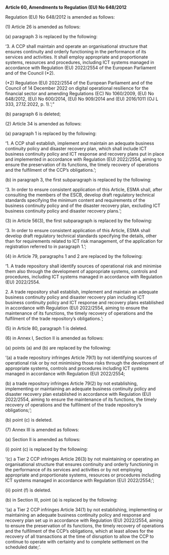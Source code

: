 **Article 60, Amendments to Regulation (EU) No 648/2012**

  


Regulation (EU) No 648/2012 is amended as follows:

(1) Article 26 is amended as follows:

(a) paragraph 3 is replaced by the following:

‘3. A CCP shall maintain and operate an organisational structure that ensures continuity and orderly functioning in the performance of its services and activities. It shall employ appropriate and proportionate systems, resources and procedures, including ICT systems managed in accordance with Regulation (EU) 2022/2554 of the European Parliament and of the Council (*2).

(*2) Regulation (EU) 2022/2554 of the European Parliament and of the Council of 14 December 2022 on digital operational resilience for the financial sector and amending Regulations (EC) No 1060/2009, (EU) No 648/2012, (EU) No 600/2014, (EU) No 909/2014 and (EU) 2016/1011 (OJ L 333, 27.12.2022, p. 1).’;"

(b) paragraph 6 is deleted;

  


(2) Article 34 is amended as follows:

(a) paragraph 1 is replaced by the following:

‘1. A CCP shall establish, implement and maintain an adequate business continuity policy and disaster recovery plan, which shall include ICT business continuity policy and ICT response and recovery plans put in place and implemented in accordance with Regulation (EU) 2022/2554, aiming to ensure the preservation of its functions, the timely recovery of operations and the fulfilment of the CCP’s obligations.’;

(b) in paragraph 3, the first subparagraph is replaced by the following:

‘3. In order to ensure consistent application of this Article, ESMA shall, after consulting the members of the ESCB, develop draft regulatory technical standards specifying the minimum content and requirements of the business continuity policy and of the disaster recovery plan, excluding ICT business continuity policy and disaster recovery plans.’;

  


(3) in Article 56(3), the first subparagraph is replaced by the following:

‘3. In order to ensure consistent application of this Article, ESMA shall develop draft regulatory technical standards specifying the details, other than for requirements related to ICT risk management, of the application for registration referred to in paragraph 1.’;

  


(4) in Article 79, paragraphs 1 and 2 are replaced by the following:

‘1. A trade repository shall identify sources of operational risk and minimise them also through the development of appropriate systems, controls and procedures, including ICT systems managed in accordance with Regulation (EU) 2022/2554.

2\. A trade repository shall establish, implement and maintain an adequate business continuity policy and disaster recovery plan including ICT business continuity policy and ICT response and recovery plans established in accordance with Regulation (EU) 2022/2554, aiming to ensure the maintenance of its functions, the timely recovery of operations and the fulfilment of the trade repository’s obligations.’;

  


(5) in Article 80, paragraph 1 is deleted.

  


(6) in Annex I, Section II is amended as follows:

(a) points (a) and (b) are replaced by the following:

‘(a) a trade repository infringes Article 79(1) by not identifying sources of operational risk or by not minimising those risks through the development of appropriate systems, controls and procedures including ICT systems managed in accordance with Regulation (EU) 2022/2554;

(b) a trade repository infringes Article 79(2) by not establishing, implementing or maintaining an adequate business continuity policy and disaster recovery plan established in accordance with Regulation (EU) 2022/2554, aiming to ensure the maintenance of its functions, the timely recovery of operations and the fulfilment of the trade repository’s obligations;’;

(b) point (c) is deleted.

  


(7) Annex III is amended as follows:

(a) Section II is amended as follows:

(i) point (c) is replaced by the following:

‘(c) a Tier 2 CCP infringes Article 26(3) by not maintaining or operating an organisational structure that ensures continuity and orderly functioning in the performance of its services and activities or by not employing appropriate and proportionate systems, resources or procedures including ICT systems managed in accordance with Regulation (EU) 2022/2554;’;

(ii) point (f) is deleted.

(b) in Section III, point (a) is replaced by the following:

‘(a) a Tier 2 CCP infringes Article 34(1) by not establishing, implementing or maintaining an adequate business continuity policy and response and recovery plan set up in accordance with Regulation (EU) 2022/2554, aiming to ensure the preservation of its functions, the timely recovery of operations and the fulfilment of the CCP’s obligations, which at least allows for the recovery of all transactions at the time of disruption to allow the CCP to continue to operate with certainty and to complete settlement on the scheduled date;’.